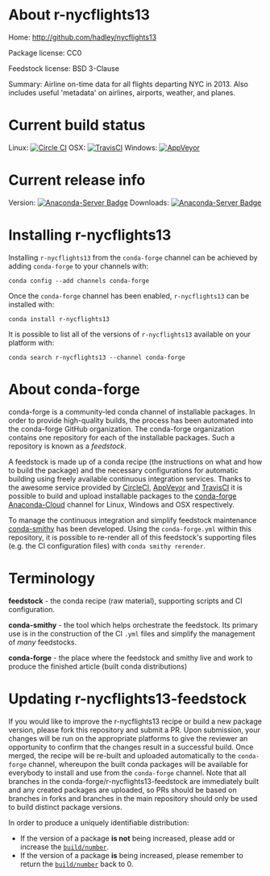 About r-nycflights13
====================

Home: http://github.com/hadley/nycflights13

Package license: CC0

Feedstock license: BSD 3-Clause

Summary: Airline on-time data for all flights departing NYC in 2013. Also includes useful 'metadata' on airlines, airports, weather, and planes.



Current build status
====================

Linux: [![Circle CI](https://circleci.com/gh/conda-forge/r-nycflights13-feedstock.svg?style=shield)](https://circleci.com/gh/conda-forge/r-nycflights13-feedstock)
OSX: [![TravisCI](https://travis-ci.org/conda-forge/r-nycflights13-feedstock.svg?branch=master)](https://travis-ci.org/conda-forge/r-nycflights13-feedstock)
Windows: [![AppVeyor](https://ci.appveyor.com/api/projects/status/github/conda-forge/r-nycflights13-feedstock?svg=True)](https://ci.appveyor.com/project/conda-forge/r-nycflights13-feedstock/branch/master)

Current release info
====================
Version: [![Anaconda-Server Badge](https://anaconda.org/conda-forge/r-nycflights13/badges/version.svg)](https://anaconda.org/conda-forge/r-nycflights13)
Downloads: [![Anaconda-Server Badge](https://anaconda.org/conda-forge/r-nycflights13/badges/downloads.svg)](https://anaconda.org/conda-forge/r-nycflights13)

Installing r-nycflights13
=========================

Installing `r-nycflights13` from the `conda-forge` channel can be achieved by adding `conda-forge` to your channels with:

```
conda config --add channels conda-forge
```

Once the `conda-forge` channel has been enabled, `r-nycflights13` can be installed with:

```
conda install r-nycflights13
```

It is possible to list all of the versions of `r-nycflights13` available on your platform with:

```
conda search r-nycflights13 --channel conda-forge
```


About conda-forge
=================

conda-forge is a community-led conda channel of installable packages.
In order to provide high-quality builds, the process has been automated into the
conda-forge GitHub organization. The conda-forge organization contains one repository
for each of the installable packages. Such a repository is known as a *feedstock*.

A feedstock is made up of a conda recipe (the instructions on what and how to build
the package) and the necessary configurations for automatic building using freely
available continuous integration services. Thanks to the awesome service provided by
[CircleCI](https://circleci.com/), [AppVeyor](http://www.appveyor.com/)
and [TravisCI](https://travis-ci.org/) it is possible to build and upload installable
packages to the [conda-forge](https://anaconda.org/conda-forge)
[Anaconda-Cloud](http://docs.anaconda.org/) channel for Linux, Windows and OSX respectively.

To manage the continuous integration and simplify feedstock maintenance
[conda-smithy](http://github.com/conda-forge/conda-smithy) has been developed.
Using the ``conda-forge.yml`` within this repository, it is possible to re-render all of
this feedstock's supporting files (e.g. the CI configuration files) with ``conda smithy rerender``.


Terminology
===========

**feedstock** - the conda recipe (raw material), supporting scripts and CI configuration.

**conda-smithy** - the tool which helps orchestrate the feedstock.
                   Its primary use is in the construction of the CI ``.yml`` files
                   and simplify the management of *many* feedstocks.

**conda-forge** - the place where the feedstock and smithy live and work to
                  produce the finished article (built conda distributions)


Updating r-nycflights13-feedstock
=================================

If you would like to improve the r-nycflights13 recipe or build a new
package version, please fork this repository and submit a PR. Upon submission,
your changes will be run on the appropriate platforms to give the reviewer an
opportunity to confirm that the changes result in a successful build. Once
merged, the recipe will be re-built and uploaded automatically to the
`conda-forge` channel, whereupon the built conda packages will be available for
everybody to install and use from the `conda-forge` channel.
Note that all branches in the conda-forge/r-nycflights13-feedstock are
immediately built and any created packages are uploaded, so PRs should be based
on branches in forks and branches in the main repository should only be used to
build distinct package versions.

In order to produce a uniquely identifiable distribution:
 * If the version of a package **is not** being increased, please add or increase
   the [``build/number``](http://conda.pydata.org/docs/building/meta-yaml.html#build-number-and-string).
 * If the version of a package **is** being increased, please remember to return
   the [``build/number``](http://conda.pydata.org/docs/building/meta-yaml.html#build-number-and-string)
   back to 0.
